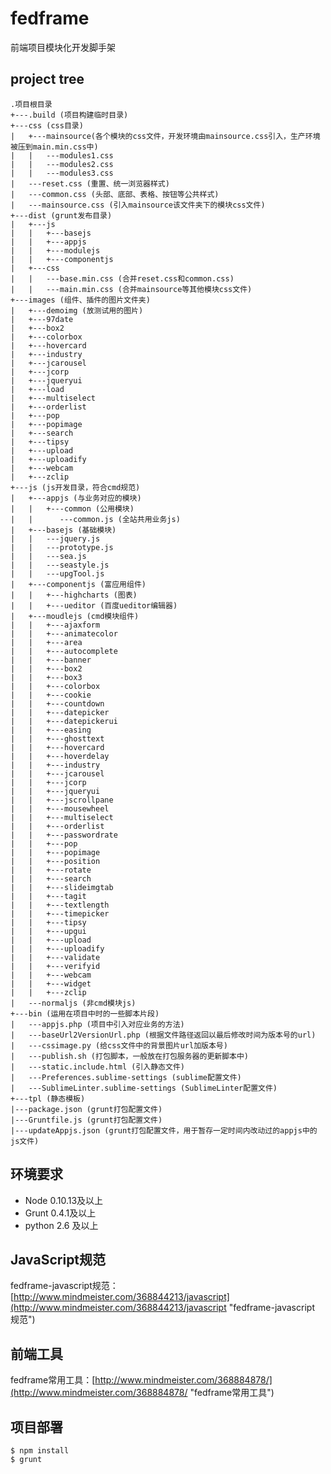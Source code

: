 fedframe
======

前端项目模块化开发脚手架

## project tree

	.项目根目录
	+---.build (项目构建临时目录)
	+---css (css目录)
	|   +---mainsource(各个模块的css文件，开发环境由mainsource.css引入，生产环境被压到main.min.css中)
	|   |   ---modules1.css
	|   |   ---modules2.css
	|   |   ---modules3.css
	|   ---reset.css (重置、统一浏览器样式)
	|   ---common.css (头部、底部、表格、按钮等公共样式)
	|   ---mainsource.css (引入mainsource该文件夹下的模块css文件)
	+---dist (grunt发布目录)
	|   +---js
	|   |   +---basejs
	|   |   +---appjs
	|   |   +---modulejs
	|   |   +---componentjs
	|   +---css
	|   |   ---base.min.css (合并reset.css和common.css)
	|   |   ---main.min.css (合并mainsource等其他模块css文件)
	+---images (组件、插件的图片文件夹)
	|   +---demoimg (放测试用的图片)
	|   +---97date
	|   +---box2
	|   +---colorbox
	|   +---hovercard
	|   +---industry
	|   +---jcarousel
	|   +---jcorp
	|   +---jqueryui
	|   +---load
	|   +---multiselect
	|   +---orderlist
	|   +---pop
	|   +---popimage
	|   +---search
	|   +---tipsy
	|   +---upload
	|   +---uploadify
	|   +---webcam
	|   +---zclip
	+---js (js开发目录，符合cmd规范)
	|   +---appjs (与业务对应的模块)
	|   |   +---common (公用模块)
	|   |      ---common.js (全站共用业务js)
	|   +---basejs (基础模块)
	|   |   ---jquery.js
	|   |   ---prototype.js
	|   |   ---sea.js
	|   |   ---seastyle.js
	|   |   ---upgTool.js
	|   +---componentjs (富应用组件)
	|   |   +---highcharts (图表)
	|   |   +---ueditor (百度ueditor编辑器)
	|   +---moudlejs (cmd模块组件)
	|   |   +---ajaxform
	|   |   +---animatecolor
	|   |   +---area
	|   |   +---autocomplete
	|   |   +---banner
	|   |   +---box2
	|   |   +---box3
	|   |   +---colorbox
	|   |   +---cookie
	|   |   +---countdown
	|   |   +---datepicker
	|   |   +---datepickerui
	|   |   +---easing
	|   |   +---ghosttext
	|   |   +---hovercard
	|   |   +---hoverdelay
	|   |   +---industry
	|   |   +---jcarousel
	|   |   +---jcorp
	|   |   +---jqueryui
	|   |   +---jscrollpane
	|   |   +---mousewheel
	|   |   +---multiselect
	|   |   +---orderlist
	|   |   +---passwordrate
	|   |   +---pop
	|   |   +---popimage
	|   |   +---position
	|   |   +---rotate
	|   |   +---search
	|   |   +---slideimgtab
	|   |   +---tagit
	|   |   +---textlength
	|   |   +---timepicker
	|   |   +---tipsy
	|   |   +---upgui
	|   |   +---upload
	|   |   +---uploadify
	|   |   +---validate
	|   |   +---verifyid
	|   |   +---webcam
	|   |   +---widget
	|   |   +---zclip
	|   ---normaljs (非cmd模块js)
	+---bin (运用在项目中时的一些脚本片段)
	|   ---appjs.php (项目中引入对应业务的方法)
	|   ---baseUrl2VersionUrl.php (根据文件路径返回以最后修改时间为版本号的url)
	|   ---cssimage.py (给css文件中的背景图片url加版本号)
	|   ---publish.sh (打包脚本，一般放在打包服务器的更新脚本中)
	|   ---static.include.html (引入静态文件)
	|   ---Preferences.sublime-settings (sublime配置文件)
	|   ---SublimeLinter.sublime-settings (SublimeLinter配置文件)
	+---tpl (静态模板)
	|---package.json (grunt打包配置文件)
	|---Gruntfile.js (grunt打包配置文件)
	|---updateAppjs.json (grunt打包配置文件，用于暂存一定时间内改动过的appjs中的js文件)

## 环境要求

* Node 0.10.13及以上
* Grunt 0.4.1及以上
* python 2.6 及以上

## JavaScript规范

fedframe-javascript规范：[http://www.mindmeister.com/368844213/javascript](http://www.mindmeister.com/368844213/javascript "fedframe-javascript 规范")

## 前端工具

fedframe常用工具：[http://www.mindmeister.com/368884878/](http://www.mindmeister.com/368884878/ "fedframe常用工具")

## 项目部署

	$ npm install
	$ grunt
